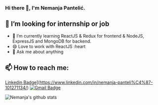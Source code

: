 ### Hi there 👋, I'm Nemanja Pantelić.

<!--
**NemanjaP83/NemanjaP83** is a ✨ _special_ ✨ repository because its `README.md` (this file) appears on your GitHub profile.

Here are some ideas to get you started:

- 🔭 I’m currently working on ...
- 🌱 I’m currently learning ...
- 👯 I’m looking to collaborate on ...
- 🤔 I’m looking for help with ...
- 💬 Ask me about ...
- 📫 How to reach me: ...
- 😄 Pronouns: ...
- ⚡ Fun fact: ...
-->

## 🔭 I’m looking for internship or job
- 🌱 I’m currently learning ReactJS & Redux for frontend & NodeJS, ExpressJS and MongoDB for backend.
- 😄 Love to work with ReactJS :heart
- 💬 Ask me about anything
## 📫 How to reach me: 
 [Linkedin Badge](https://img.shields.io/badge/-Nemanja_Pantelic-blue?style=flat-square&logo=Linkedin&logoColor=white&link=https://www.linkedin.com/in/nemanja-panteli%C4%87-101271134//)](https://www.linkedin.com/in/nemanja-panteli%C4%87-101271134/) [![Gmail Badge](https://img.shields.io/badge/-necaintruder@gmail.com-c14438?style=flat-square&logo=Gmail&logoColor=white&link=mailto:necaintruder@gmail.com)](mailto:necaintruder@gmail.com)

![Nemanja's github stats](https://github-readme-stats.vercel.app/api?username=NemanjaP83&show_icons=true&theme=dark)


